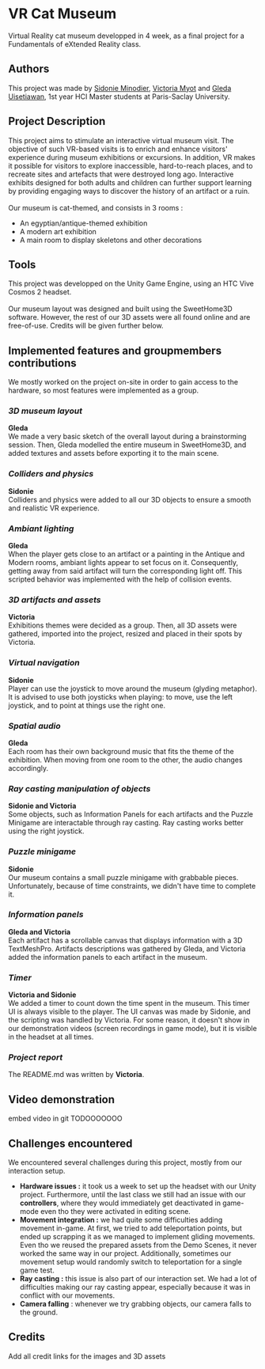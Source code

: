 
# VR Cat Museum

Virtual Reality cat museum developped in 4 week, as a final project for a Fundamentals of eXtended Reality class.
## Authors

This project was made by [Sidonie Minodier](https://github.com/shidowe), [Victoria Myot](https://github.com/vmfmyot) and [Gleda Uisetiawan](https://www.linkedin.com/in/gledaui/), 1st year HCI Master students at Paris-Saclay University.
## Project Description

This project aims to stimulate an interactive virtual museum visit. The objective of such VR-based visits is to enrich
and enhance visitors' experience during museum exhibitions or excursions. In addition, VR makes it
possible for visitors to explore inaccessible, hard-to-reach places, and to recreate sites and artefacts
that were destroyed long ago. Interactive exhibits designed for both adults and children can further
support learning by providing engaging ways to discover the history of an artifact or a ruin.
\
\
Our museum is cat-themed, and consists in 3 rooms :
- An egyptian/antique-themed exhibition
- A modern art exhibition
- A main room to display skeletons and other decorations

## Tools

This project was developped on the Unity Game Engine, using an HTC Vive Cosmos 2 headset. \
\
Our museum layout was designed and built using the SweetHome3D software. However, the rest of our 3D assets were all found online and are free-of-use. Credits will be given further below.


## Implemented features and groupmembers contributions

We mostly worked on the project on-site in order to gain access to the hardware, so most features were implemented as a group.

### _3D museum layout_
**Gleda**\
We made a very basic sketch of the overall layout during a brainstorming session. Then, Gleda modelled the entire museum in SweetHome3D, and added textures and assets before exporting it to the main scene.

### _Colliders and physics_
**Sidonie**\
Colliders and physics were added to all our 3D objects to ensure a smooth and realistic VR experience.

### _Ambiant lighting_
**Gleda**\
When the player gets close to an artifact or a painting in the Antique and Modern rooms, ambiant lights appear to set focus on it. Consequently, getting away from said artifact will turn the corresponding light off. This scripted behavior was implemented with the help of collision events.

### _3D artifacts and assets_
**Victoria**\
Exhibitions themes were decided as a group. Then, all 3D assets were gathered, imported into the project, resized and placed in their spots by Victoria.

### _Virtual navigation_
**Sidonie**\
Player can use the joystick to move around the museum (glyding metaphor). It is advised to use both joysticks when playing: to move, use the left joystick, and to point at things use the right one.

### _Spatial audio_
**Gleda**\
Each room has their own background music that fits the theme of the exhibition. When moving from one room to the other, the audio changes accordingly.

### _Ray casting manipulation of objects_
**Sidonie and Victoria**\
Some objects, such as Information Panels for each artifacts and the Puzzle Minigame are interactable through ray casting. Ray casting works better using the right joystick.

### _Puzzle minigame_
**Sidonie**\
Our museum contains a small puzzle minigame with grabbable pieces. Unfortunately, because of time constraints, we didn't have time to complete it.

### _Information panels_
**Gleda and Victoria**\
Each artifact has a scrollable canvas that displays information with a 3D TextMeshPro. Artifacts descriptions was gathered by Gleda, and Victoria added the information panels to each artifact in the museum.

### _Timer_
**Victoria and Sidonie**\
We added a timer to count down the time spent in the museum. This timer UI is always visible to the player. The UI canvas was made by Sidonie, and the scripting was handled by Victoria. For some reason, it doesn't show in our demonstration videos (screen recordings in game mode), but it is visible in the headset at all times.


### _Project report_
The README.md was written by **Victoria**.

## Video demonstration

embed video in git TODOOOOOOO



##  Challenges encountered

We encountered several challenges during this project, mostly from our interaction setup.
- **Hardware issues :** it took us a week to set up the headset with our Unity project. Furthermore, until the last class we still had an issue with our **controllers**, where they would immediately get deactivated in game-mode even tho they were activated in editing scene.
- **Movement integration :** we had quite some difficulties adding movement in-game. At first, we tried to add teleportation points, but ended up scrapping it as we managed to implement gliding movements. Even tho we reused the prepared assets from the Demo Scenes, it never worked the same way in our project. Additionally, sometimes our movement setup would randomly switch to teleportation for a single game test.
- **Ray casting :** this issue is also part of our interaction set. We had a lot of difficulties making our ray casting appear, especially because it was in conflict with our movements.
- **Camera falling** : whenever we try grabbing objects, our camera falls to the ground.

## Credits

Add all credit links for the images and 3D assets
